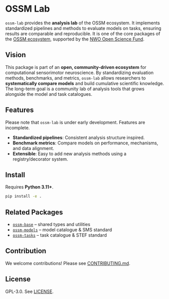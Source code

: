 # OSSM Lab

`ossm-lab` provides the **analysis lab** of the OSSM ecosystem. It implements standardized pipelines and methods to evaluate models on tasks, ensuring results are comparable and reproducible. It is one of the core packages of the [OSSM ecosystem](https://github.com/ossm-team), supported by the [NWO Open Science Fund](https://www.nwo.nl/en/researchprogrammes/open-science/open-science-fund).

## Vision

This package is part of an **open, community-driven ecosystem** for computational sensorimotor neuroscience. By standardizing evaluation methods, benchmarks, and metrics, `ossm-lab` allows researchers to **systematically compare models** and build cumulative scientific knowledge. The long-term goal is a community lab of analysis tools that grows alongside the model and task catalogues.

## Features

Please note that `ossm-lab` is under early development. Features are incomplete.

- **Standardized pipelines**: Consistent analysis structure inspired.  
- **Benchmark metrics**: Compare models on performance, mechanisms, and data alignment.  
- **Extensible**: Easy to add new analysis methods using a registry/decorator system.  

## Install

Requires **Python 3.11+**.

```bash
pip install -e .
```

## Related Packages

- [`ossm-base`](https://github.com/ossm-team/ossm-base) – shared types and utilities  
- [`ossm-models`](https://github.com/ossm-team/ossm-models) – model catalogue & SMS standard  
- [`ossm-tasks`](https://github.com/ossm-team/ossm-tasks) – task catalogue & STEF standard  

## Contribution

We welcome contributions! Please see [CONTRIBUTING.md](CONTRIBUTING.md).  

## License

GPL-3.0. See [LICENSE](./LICENSE).
